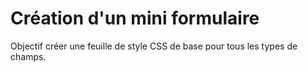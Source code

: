 # Création d'un mini formulaire

Objectif créer une feuille de style CSS de base pour tous les types de champs.
